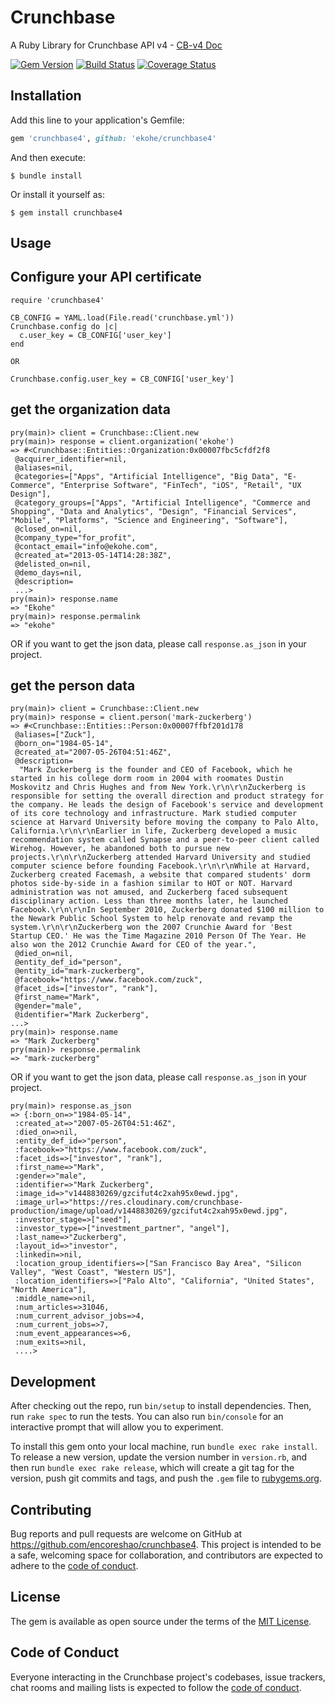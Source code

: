 # Crunchbase

A Ruby Library for Crunchbase API v4 -  [CB-v4 Doc](https://app.swaggerhub.com/apis/Crunchbase/crunchbase-enterprise_api/1.0.1)

[![Gem Version](https://badge.fury.io/rb/crunchbase4.svg)](https://badge.fury.io/rb/crunchbase4)
[![Build Status](https://travis-ci.org/encoreshao/crunchbase4.svg?branch=master)](https://travis-ci.org/encoreshao/crunchbase4)
[![Coverage Status](https://coveralls.io/repos/github/encoreshao/crunchbase4/badge.svg)](https://coveralls.io/github/encoreshao/crunchbase4)

## Installation

Add this line to your application's Gemfile:

```ruby
gem 'crunchbase4', github: 'ekohe/crunchbase4'
```

And then execute:

    $ bundle install

Or install it yourself as:

    $ gem install crunchbase4

## Usage

## Configure your API certificate

```
require 'crunchbase4'

CB_CONFIG = YAML.load(File.read('crunchbase.yml'))
Crunchbase.config do |c|
  c.user_key = CB_CONFIG['user_key']
end

OR

Crunchbase.config.user_key = CB_CONFIG['user_key']
```

## get the organization data

```
pry(main)> client = Crunchbase::Client.new
pry(main)> response = client.organization('ekohe')
=> #<Crunchbase::Entities::Organization:0x00007fbc5cfdf2f8
 @acquirer_identifier=nil,
 @aliases=nil,
 @categories=["Apps", "Artificial Intelligence", "Big Data", "E-Commerce", "Enterprise Software", "FinTech", "iOS", "Retail", "UX Design"],
 @category_groups=["Apps", "Artificial Intelligence", "Commerce and Shopping", "Data and Analytics", "Design", "Financial Services", "Mobile", "Platforms", "Science and Engineering", "Software"],
 @closed_on=nil,
 @company_type="for_profit",
 @contact_email="info@ekohe.com",
 @created_at="2013-05-14T14:28:38Z",
 @delisted_on=nil,
 @demo_days=nil,
 @description=
 ...>
pry(main)> response.name
=> "Ekohe"
pry(main)> response.permalink
=> "ekohe"
```

OR if you want to get the json data, please call `response.as_json` in your project.


## get the person data

```
pry(main)> client = Crunchbase::Client.new
pry(main)> response = client.person('mark-zuckerberg')
=> #<Crunchbase::Entities::Person:0x00007ffbf201d178
 @aliases=["Zuck"],
 @born_on="1984-05-14",
 @created_at="2007-05-26T04:51:46Z",
 @description=
  "Mark Zuckerberg is the founder and CEO of Facebook, which he started in his college dorm room in 2004 with roomates Dustin Moskovitz and Chris Hughes and from New York.\r\n\r\nZuckerberg is responsible for setting the overall direction and product strategy for the company. He leads the design of Facebook's service and development of its core technology and infrastructure. Mark studied computer science at Harvard University before moving the company to Palo Alto, California.\r\n\r\nEarlier in life, Zuckerberg developed a music recommendation system called Synapse and a peer-to-peer client called Wirehog. However, he abandoned both to pursue new projects.\r\n\r\nZuckerberg attended Harvard University and studied computer science before founding Facebook.\r\n\r\nWhile at Harvard, Zuckerberg created Facemash, a website that compared students' dorm photos side-by-side in a fashion similar to HOT or NOT. Harvard administration was not amused, and Zuckerberg faced subsequent disciplinary action. Less than three months later, he launched Facebook.\r\n\r\nIn September 2010, Zuckerberg donated $100 million to the Newark Public School System to help renovate and revamp the system.\r\n\r\nZuckerberg won the 2007 Crunchie Award for 'Best Startup CEO.' He was the Time Magazine 2010 Person Of The Year. He also won the 2012 Crunchie Award for CEO of the year.",
 @died_on=nil,
 @entity_def_id="person",
 @entity_id="mark-zuckerberg",
 @facebook="https://www.facebook.com/zuck",
 @facet_ids=["investor", "rank"],
 @first_name="Mark",
 @gender="male",
 @identifier="Mark Zuckerberg",
...>
pry(main)> response.name
=> "Mark Zuckerberg"
pry(main)> response.permalink
=> "mark-zuckerberg"
```

OR if you want to get the json data, please call `response.as_json` in your project.

```
pry(main)> response.as_json
=> {:born_on=>"1984-05-14",
 :created_at=>"2007-05-26T04:51:46Z",
 :died_on=>nil,
 :entity_def_id=>"person",
 :facebook=>"https://www.facebook.com/zuck",
 :facet_ids=>["investor", "rank"],
 :first_name=>"Mark",
 :gender=>"male",
 :identifier=>"Mark Zuckerberg",
 :image_id=>"v1448830269/gzcifut4c2xah95x0ewd.jpg",
 :image_url=>"https://res.cloudinary.com/crunchbase-production/image/upload/v1448830269/gzcifut4c2xah95x0ewd.jpg",
 :investor_stage=>["seed"],
 :investor_type=>["investment_partner", "angel"],
 :last_name=>"Zuckerberg",
 :layout_id=>"investor",
 :linkedin=>nil,
 :location_group_identifiers=>["San Francisco Bay Area", "Silicon Valley", "West Coast", "Western US"],
 :location_identifiers=>["Palo Alto", "California", "United States", "North America"],
 :middle_name=>nil,
 :num_articles=>31046,
 :num_current_advisor_jobs=>4,
 :num_current_jobs=>7,
 :num_event_appearances=>6,
 :num_exits=>nil,
 ....>
```

## Development

After checking out the repo, run `bin/setup` to install dependencies. Then, run `rake spec` to run the tests. You can also run `bin/console` for an interactive prompt that will allow you to experiment.

To install this gem onto your local machine, run `bundle exec rake install`. To release a new version, update the version number in `version.rb`, and then run `bundle exec rake release`, which will create a git tag for the version, push git commits and tags, and push the `.gem` file to [rubygems.org](https://rubygems.org).

## Contributing

Bug reports and pull requests are welcome on GitHub at https://github.com/encoreshao/crunchbase4. This project is intended to be a safe, welcoming space for collaboration, and contributors are expected to adhere to the [code of conduct](https://github.com/encoreshao/crunchbase4/blob/master/CODE_OF_CONDUCT.md).


## License

The gem is available as open source under the terms of the [MIT License](https://opensource.org/licenses/MIT).

## Code of Conduct

Everyone interacting in the Crunchbase project's codebases, issue trackers, chat rooms and mailing lists is expected to follow the [code of conduct](https://github.com/encoreshao/crunchbase4/blob/master/CODE_OF_CONDUCT.md).
